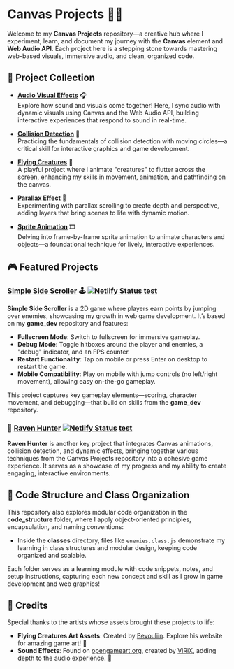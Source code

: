 # Canvas Projects 🎨🎶

Welcome to my **Canvas Projects** repository—a creative hub where I experiment, learn, and document my journey with the **Canvas** element and **Web Audio API**. Each project here is a stepping stone towards mastering web-based visuals, immersive audio, and clean, organized code.

## 🌟 Project Collection

- **[Audio Visual Effects](audio_visual_effects)** 🎧  
  Explore how sound and visuals come together! Here, I sync audio with dynamic visuals using Canvas and the Web Audio API, building interactive experiences that respond to sound in real-time.

- **[Collision Detection](collision_detection)** 🎯  
  Practicing the fundamentals of collision detection with moving circles—a critical skill for interactive graphics and game development.

- **[Flying Creatures](flying_creatures)** 🦋  
  A playful project where I animate "creatures" to flutter across the screen, enhancing my skills in movement, animation, and pathfinding on the canvas.

- **[Parallax Effect](parallax)** 🌌  
  Experimenting with parallax scrolling to create depth and perspective, adding layers that bring scenes to life with dynamic motion.

- **[Sprite Animation](sprite_animation)** 🎞️  
  Delving into frame-by-frame sprite animation to animate characters and objects—a foundational technique for lively, interactive experiences.

## 🎮 Featured Projects

### [Simple Side Scroller](https://github.com/mariokreitz/simple_side_scroller) 🕹️ [![Netlify Status](https://api.netlify.com/api/v1/badges/162deb84-9165-4fe5-b11d-c3c0955518a0/deploy-status)](https://app.netlify.com/sites/simple-sidescrolling-game/deploys) [test](https://simple-sidescrolling-game.netlify.app/)

**Simple Side Scroller** is a 2D game where players earn points by jumping over enemies, showcasing my growth in web game development. It’s based on my **game_dev** repository and features:

- **Fullscreen Mode**: Switch to fullscreen for immersive gameplay.
- **Debug Mode**: Toggle hitboxes around the player and enemies, a "debug" indicator, and an FPS counter.
- **Restart Functionality**: Tap on mobile or press Enter on desktop to restart the game.
- **Mobile Compatibility**: Play on mobile with jump controls (no left/right movement), allowing easy on-the-go gameplay.

This project captures key gameplay elements—scoring, character movement, and debugging—that build on skills from the **game_dev** repository.

### 🏹 [Raven Hunter](https://github.com/mariokreitz/raven-hunter) [![Netlify Status](https://api.netlify.com/api/v1/badges/2ff2ba82-c25c-426a-b548-589852dfe566/deploy-status)](https://app.netlify.com/sites/raven-hunt/deploys) [test](https://raven-hunt.netlify.app/)

**Raven Hunter** is another key project that integrates Canvas animations, collision detection, and dynamic effects, bringing together various techniques from the Canvas Projects repository into a cohesive game experience. It serves as a showcase of my progress and my ability to create engaging, interactive environments.

## 📂 Code Structure and Class Organization

This repository also explores modular code organization in the **code_structure** folder, where I apply object-oriented principles, encapsulation, and naming conventions:

- Inside the **classes** directory, files like `enemies.class.js` demonstrate my learning in class structures and modular design, keeping code organized and scalable.

Each folder serves as a learning module with code snippets, notes, and setup instructions, capturing each new concept and skill as I grow in game development and web graphics!

## 🎨 Credits

Special thanks to the artists whose assets brought these projects to life:

- **Flying Creatures Art Assets**: Created by [Bevouliin](https://bevouliin.com/). Explore his website for amazing game art! 🎨
- **Sound Effects**: Found on [opengameart.org](https://opengameart.org/content/magic-sfx-sample), created by [ViRiX](https://opengameart.org/users/virix), adding depth to the audio experience. 🎵
